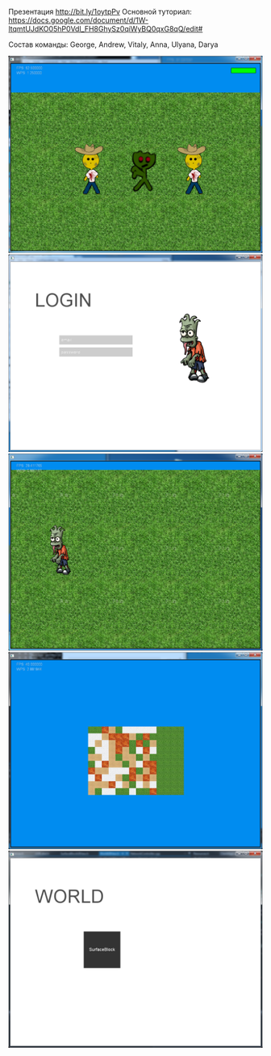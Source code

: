 Презентация
http://bit.ly/1oytpPv
Основной туториал:
https://docs.google.com/document/d/1W-ltqmtUJdKO05hP0Vdl_FH8GhySz0qiWyBQ0qxG8qQ/edit#

Состав команды: George, Andrew, Vitaly, Anna, Ulyana, Darya

![alt tag](https://raw.githubusercontent.com/103game/103game/master/examples/screenshots/cowboys.png)
![alt tag](https://raw.githubusercontent.com/103game/103game/master/examples/screenshots/loginzomb.png)
![alt tag](https://raw.githubusercontent.com/103game/103game/master/examples/screenshots/zomb2.png)
![alt tag](https://raw.githubusercontent.com/103game/103game/master/examples/screenshots/map.png)
![alt tag](https://raw.githubusercontent.com/103game/103game/master/examples/screenshots/scr2.png)


